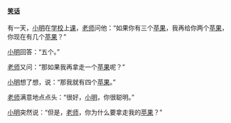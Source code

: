 

#### [笑话](https://zh.wikipedia.org/wiki/笑话)

有一天，[小明](https://zh.wikipedia.org/wiki/小明)在[学校](https://zh.wikipedia.org/wiki/学校)上[课](https://zh.wikipedia.org/wiki/课)，[老师](https://zh.wikipedia.org/wiki/老师)问他：“如果你有三个[苹果](https://zh.wikipedia.org/wiki/苹果)，我再给你两个[苹果](https://zh.wikipedia.org/wiki/苹果)，你现在有几个[苹果](https://zh.wikipedia.org/wiki/苹果)？”

[小明](https://zh.wikipedia.org/wiki/小明)回答：“五个。”

[老师](https://zh.wikipedia.org/wiki/老师)又问：“那如果我再拿走一个[苹果](https://zh.wikipedia.org/wiki/苹果)呢？”

[小明](https://zh.wikipedia.org/wiki/小明)想了想，说：“那我就有四个[苹果](https://zh.wikipedia.org/wiki/苹果)。”

[老师](https://zh.wikipedia.org/wiki/老师)满意地点点头：“很好，[小明](https://zh.wikipedia.org/wiki/小明)，你很聪明。”

[小明](https://zh.wikipedia.org/wiki/小明)突然说：“但是，[老师](https://zh.wikipedia.org/wiki/老师)，你为什么要拿走我的[苹果](https://zh.wikipedia.org/wiki/苹果)？”

